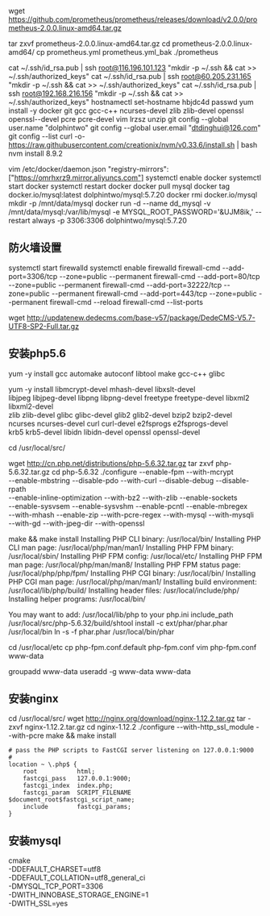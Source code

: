 wget https://github.com/prometheus/prometheus/releases/download/v2.0.0/prometheus-2.0.0.linux-amd64.tar.gz

tar zxvf prometheus-2.0.0.linux-amd64.tar.gz
cd prometheus-2.0.0.linux-amd64/
cp prometheus.yml prometheus.yml_bak
./prometheus

cat ~/.ssh/id_rsa.pub | ssh root@116.196.101.123 "mkdir -p ~/.ssh && cat >>  ~/.ssh/authorized_keys"
cat ~/.ssh/id_rsa.pub | ssh root@60.205.231.165 "mkdir -p ~/.ssh && cat >>  ~/.ssh/authorized_keys"
cat ~/.ssh/id_rsa.pub | ssh root@192.168.216.156 "mkdir -p ~/.ssh && cat >>  ~/.ssh/authorized_keys"
hostnamectl set-hostname hbjdc4d
passwd
yum install -y docker git gcc gcc-c++ ncurses-devel zlib zlib-devel openssl openssl--devel pcre pcre-devel vim lrzsz unzip
git config --global user.name "dolphintwo"
git config --global user.email "dtdinghui@126.com"
git config --list
curl -o- https://raw.githubusercontent.com/creationix/nvm/v0.33.6/install.sh | bash
nvm install 8.9.2

vim /etc/docker/daemon.json
"registry-mirrors": ["https://omrhxrz9.mirror.aliyuncs.com"]
systemctl enable docker
systemctl start docker
systemctl restart docker
docker pull mysql
docker tag docker.io/mysql:latest dolphintwo/mysql:5.7.20
docker rmi docker.io/mysql
mkdir -p /mnt/data/mysql
docker run -d --name dd_mysql -v /mnt/data/mysql:/var/lib/mysql -e MYSQL_ROOT_PASSWORD='&UJM8ik,' --restart always -p 3306:3306 dolphintwo/mysql:5.7.20

## 防火墙设置
systemctl start firewalld
systemctl enable firewalld
firewall-cmd --add-port=3306/tcp --zone=public --permanent
firewall-cmd --add-port=80/tcp --zone=public --permanent
firewall-cmd --add-port=32222/tcp --zone=public --permanent
firewall-cmd --add-port=443/tcp --zone=public --permanent
firewall-cmd --reload
firewall-cmd --list-ports

wget http://updatenew.dedecms.com/base-v57/package/DedeCMS-V5.7-UTF8-SP2-Full.tar.gz
## 安装php5.6
yum -y install gcc automake autoconf libtool make gcc-c++ glibc

yum -y install libmcrypt-devel mhash-devel libxslt-devel \
libjpeg libjpeg-devel libpng libpng-devel freetype freetype-devel libxml2 libxml2-devel \
zlib zlib-devel glibc glibc-devel glib2 glib2-devel bzip2 bzip2-devel \
ncurses ncurses-devel curl curl-devel e2fsprogs e2fsprogs-devel \
krb5 krb5-devel libidn libidn-devel openssl openssl-devel

cd /usr/local/src/

wget http://cn.php.net/distributions/php-5.6.32.tar.gz
tar zxvf php-5.6.32.tar.gz
cd php-5.6.32
./configure --enable-fpm --with-mcrypt \
--enable-mbstring --disable-pdo --with-curl --disable-debug  --disable-rpath \
--enable-inline-optimization --with-bz2  --with-zlib --enable-sockets \
--enable-sysvsem --enable-sysvshm --enable-pcntl --enable-mbregex \
--with-mhash --enable-zip --with-pcre-regex --with-mysql --with-mysqli \
--with-gd --with-jpeg-dir --with-openssl

make && make install
Installing PHP CLI binary:        /usr/local/bin/
Installing PHP CLI man page:      /usr/local/php/man/man1/
Installing PHP FPM binary:        /usr/local/sbin/
Installing PHP FPM config:        /usr/local/etc/
Installing PHP FPM man page:      /usr/local/php/man/man8/
Installing PHP FPM status page:   /usr/local/php/php/fpm/
Installing PHP CGI binary:        /usr/local/bin/
Installing PHP CGI man page:      /usr/local/php/man/man1/
Installing build environment:     /usr/local/lib/php/build/
Installing header files:           /usr/local/include/php/
Installing helper programs:       /usr/local/bin/

You may want to add: /usr/local/lib/php to your php.ini include_path
/usr/local/src/php-5.6.32/build/shtool install -c ext/phar/phar.phar /usr/local/bin
ln -s -f phar.phar /usr/local/bin/phar

cd /usr/local/etc
cp php-fpm.conf.default php-fpm.conf
vim php-fpm.conf
www-data

groupadd www-data
useradd -g www-data www-data


## 安装nginx
cd /usr/local/src/
wget http://nginx.org/download/nginx-1.12.2.tar.gz
tar -zxvf nginx-1.12.2.tar.gz
cd nginx-1.12.2
./configure --with-http_ssl_module --with-pcre
make && make install

```
# pass the PHP scripts to FastCGI server listening on 127.0.0.1:9000
#   
location ~ \.php$ {
    root           html;
    fastcgi_pass   127.0.0.1:9000;
    fastcgi_index  index.php;
    fastcgi_param  SCRIPT_FILENAME  $document_root$fastcgi_script_name;
    include        fastcgi_params;
}
```

## 安装mysql

cmake \
-DDEFAULT_CHARSET=utf8 \
-DDEFAULT_COLLATION=utf8_general_ci \
-DMYSQL_TCP_PORT=3306 \
-DWITH_INNOBASE_STORAGE_ENGINE=1 \
-DWITH_SSL=yes